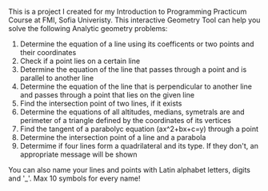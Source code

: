 This is a project I created for my Introduction to Programming Practicum Course at FMI, Sofia Univeristy. This interactive Geometry Tool can help you solve the following Analytic geometry problems:

1. Determine the equation of a line using its coefficents or two points and their coordinates
2. Check if a point lies on a certain line
3. Determine the equation of the line that passes through a point and is parallel to another line
4. Determine the equation of the line that is perpendicular to another line and passes through a point that lies on the given line
5. Find the intersection point of two lines, if it exists
6. Determine the equations of all altitudes, medians, symetrals are and perimeter of a triangle defined by the coordinates of its vertices
7. Find the tangent of a parabolyc equation (ax^2+bx+c=y) through a point
8. Determine the intersection point of a line and a parabola
9. Determime if four lines form a quadrilateral and its type. If they don't, an appropriate message will be shown

You can also name your lines and points with Latin alphabet letters, digits and '_'. Max 10 symbols for every name!

